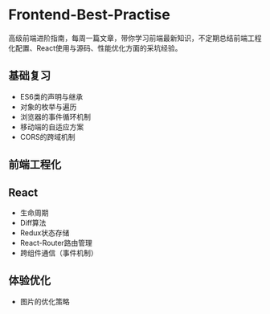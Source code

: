 # Frontend-Best-Practise
高级前端进阶指南，每周一篇文章，带你学习前端最新知识，不定期总结前端工程化配置、React使用与源码、性能优化方面的采坑经验。

## 基础复习
- ES6类的声明与继承
- 对象的枚举与遍历
- 浏览器的事件循环机制
- 移动端的自适应方案
- CORS的跨域机制


## 前端工程化



## React
- 生命周期
- Diff算法
- Redux状态存储
- React-Router路由管理
- 跨组件通信（事件机制）


## 体验优化
- 图片的优化策略

